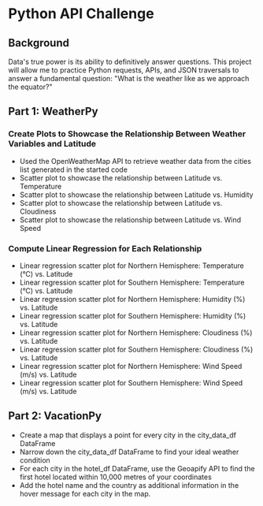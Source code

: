 # Python API Challenge

## Background

Data's true power is its ability to definitively answer questions. 
This project will allow me to practice Python requests, APIs, and JSON traversals to answer a fundamental question: 
"What is the weather like as we approach the equator?"

## Part 1: WeatherPy

### Create Plots to Showcase the Relationship Between Weather Variables and Latitude 

* Used the OpenWeatherMap API to retrieve weather data from the cities list generated in the started code 
* Scatter plot to showcase the relationship between Latitude vs. Temperature 
* Scatter plot to showcase the relationship between Latitude vs. Humidity 
* Scatter plot to showcase the relationship between Latitude vs. Cloudiness 
* Scatter plot to showcase the relationship between Latitude vs. Wind Speed

### Compute Linear Regression for Each Relationship

* Linear regression scatter plot for Northern Hemisphere: Temperature (°C) vs. Latitude 
* Linear regression scatter plot for Southern Hemisphere: Temperature (°C) vs. Latitude 
* Linear regression scatter plot for Northern Hemisphere: Humidity (%) vs. Latitude 
* Linear regression scatter plot for Southern Hemisphere: Humidity (%) vs. Latitude 
* Linear regression scatter plot for Northern Hemisphere: Cloudiness (%) vs. Latitude 
* Linear regression scatter plot for Southern Hemisphere: Cloudiness (%) vs. Latitude 
* Linear regression scatter plot for Northern Hemisphere: Wind Speed (m/s) vs. Latitude 
* Linear regression scatter plot for Southern Hemisphere: Wind Speed (m/s) vs. Latitude 

## Part 2: VacationPy

* Create a map that displays a point for every city in the city_data_df DataFrame
* Narrow down the city_data_df DataFrame to find your ideal weather condition
* For each city in the hotel_df DataFrame, use the Geoapify API to find the first hotel located within 10,000 metres of your coordinates
* Add the hotel name and the country as additional information in the hover message for each city in the map.

